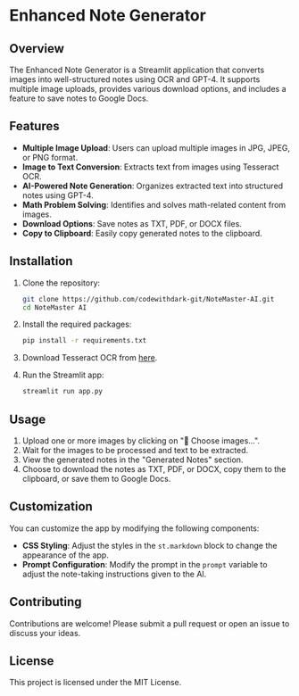 # Enhanced Note Generator

## Overview

The Enhanced Note Generator is a Streamlit application that converts images into well-structured notes using OCR and GPT-4. It supports multiple image uploads, provides various download options, and includes a feature to save notes to Google Docs.

## Features

- **Multiple Image Upload**: Users can upload multiple images in JPG, JPEG, or PNG format.
- **Image to Text Conversion**: Extracts text from images using Tesseract OCR.
- **AI-Powered Note Generation**: Organizes extracted text into structured notes using GPT-4.
- **Math Problem Solving**: Identifies and solves math-related content from images.
- **Download Options**: Save notes as TXT, PDF, or DOCX files.
- **Copy to Clipboard**: Easily copy generated notes to the clipboard.


## Installation

1. Clone the repository:
    ```bash
    git clone https://github.com/codewithdark-git/NoteMaster-AI.git
    cd NoteMaster AI
    ```

2. Install the required packages:
    ```bash
    pip install -r requirements.txt
    ```

3. Download Tesseract OCR from [here](https://github.com/tesseract-ocr/tesseract).

5. Run the Streamlit app:
    ```bash
    streamlit run app.py
    ```

## Usage

1. Upload one or more images by clicking on "📁 Choose images...".
2. Wait for the images to be processed and text to be extracted.
3. View the generated notes in the "Generated Notes" section.
4. Choose to download the notes as TXT, PDF, or DOCX, copy them to the clipboard, or save them to Google Docs.

## Customization

You can customize the app by modifying the following components:

- **CSS Styling**: Adjust the styles in the `st.markdown` block to change the appearance of the app.
- **Prompt Configuration**: Modify the prompt in the `prompt` variable to adjust the note-taking instructions given to the AI.

## Contributing

Contributions are welcome! Please submit a pull request or open an issue to discuss your ideas.

## License

This project is licensed under the MIT License.

